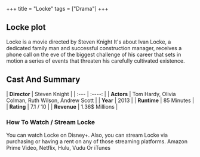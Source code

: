 +++
title = "Locke"
tags = ["Drama"]
+++
## Locke plot
Locke is a movie directed by Steven Knight It's about Ivan Locke, a dedicated family man and successful construction manager, receives a phone call on the eve of the biggest challenge of his career that sets in motion a series of events that threaten his carefully cultivated existence.
## Cast And Summary
| **Director**      | Steven Knight |
    | :---        |    :----:   |
    |  **Actors** | Tom Hardy, Olivia Colman, Ruth Wilson, Andrew Scott |
    | **Year**   | 2013    |
    |  **Runtime** | 85 Minutes |
    |  **Rating** | 7.1 / 10 | 
    |  **Revenue** | 1.36$ Millions |
### How To Watch / Stream Locke
You can watch Locke on Disney+.
Also, you can stream Locke via purchasing or having a rent on any of those streaming platforms.
Amazon Prime Video, Netflix, Hulu, Vudu Or iTunes